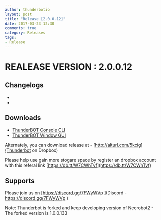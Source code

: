```yaml
---
author: thunderbotio
layout: post
title: "Release [2.0.0.12]"
date: 2017-03-23 12:30
comments: true
category: Releases
tags:
- Release
---
```


# REALEASE VERSION : 2.0.0.12

## Changelogs
- 
- 

## Downloads
- [ThunderBOT Console CLI](/releases/2.0.0.12/ThunderBOT.CLI.zip)
- [ThunderBOT Window GUI](/releases/2.0.0.12/ThunderBOT.Win.zip)

Alternately, you can download release at - [http://alturl.com/5kcig](Thunderbot on Dropbox)

Please help use gain more stogare space by register an dropbox account with this referal link [https://db.tt/W7CWhTvf](https://db.tt/W7CWhTvf)

## Supports

Please join us on [https://discord.gg/7FWyWVp ](Discord - https://discord.gg/7FWyWVp )

Note: Thunderbot is forked and keep developing version of Necrobot2 - The forked version is 1.0.0.133
